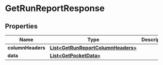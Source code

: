 # GetRunReportResponse

## Properties
Name | Type | Description | Notes
------------ | ------------- | ------------- | -------------
**columnHeaders** | [**List&lt;GetRunReportColumnHeaders&gt;**](GetRunReportColumnHeaders.md) |  |  [optional]
**data** | [**List&lt;GetPocketData&gt;**](GetPocketData.md) |  |  [optional]
